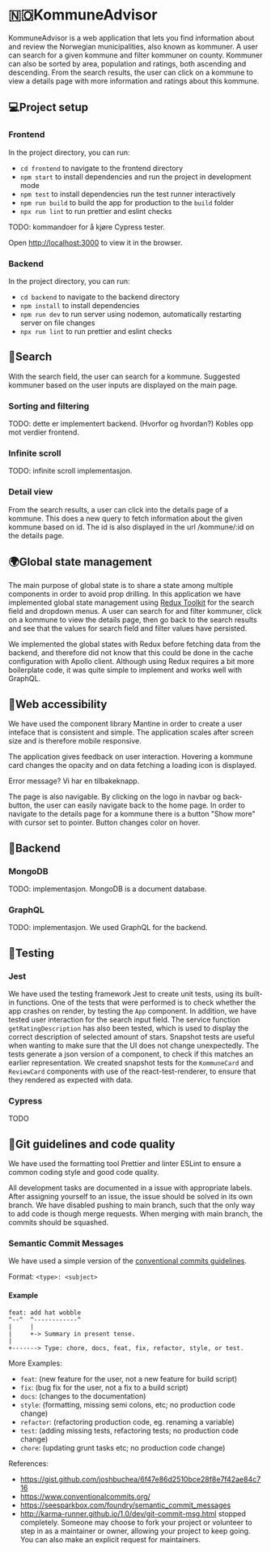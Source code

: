 #  🇳🇴KommuneAdvisor 
KommuneAdvisor is a web application that lets you find information about and review the Norwegian municipalities, also known as kommuner. A user can search for a given kommune and filter kommuner on county. Kommuner can also be sorted by area, population and ratings, both ascending and descending. From the search results, the user can click on a kommune to view a details page with more information and ratings about this kommune. 


## 💻Project setup

### Frontend
In the project directory, you can run:
- `cd frontend` to navigate to the frontend directory
- `npm start` to install dependencies and run the project in development mode
- `npm test` to install dependencies run the test runner interactively
- `npm run build` to build the app for production to the `build` folder
- `npx run lint` to run prettier and eslint checks

TODO: kommandoer for å kjøre Cypress tester. 

Open [http://localhost:3000](http://localhost:3000) to view it in the browser.

### Backend
In the project directory, you can run:
- `cd backend` to navigate to the backend directory
- `npm install` to install dependencies
- `npm run dev` to run server using nodemon, automatically restarting server on file changes
- `npx run lint` to run prettier and eslint checks


## 🔎Search 
With the search field, the user can search for a kommune. Suggested kommuner based on the user inputs are displayed on the main page. 

### Sorting and filtering
TODO: dette er implementert backend. (Hvorfor og hvordan?) Kobles opp mot verdier frontend. 

### Infinite scroll
TODO: infinite scroll implementasjon. 

### Detail view
From the search results, a user can click into the details page of a kommune. This does a new query to fetch information about the given kommune based on id. The id is also displayed in the url /kommune/:id on the details page. 


## 🌍Global state management
The main purpose of global state is to share a state among multiple components in order to avoid prop drilling. In this application we have implemented global state management using [Redux Toolkit](https://redux-toolkit.js.org) for the search field and dropdown menus. A user can search for and filter kommuner, click on a kommune to view the details page, then go back to the search results and see that the values for search field and filter values have persisted. 

We implemented the global states with Redux before fetching data from the backend, and therefore did not know that this could be done in the cache configuration with Apollo client. Although using Redux requires a bit more boilerplate code, it was quite simple to implement and works well with GraphQL. 



## 💅Web accessibility
We have used the component library Mantine in order to create a user inteface that is consistent and simple. The application scales after screen size and is therefore mobile responsive. 

The application gives feedback on user interaction. Hovering a kommune card changes the opacity and on data fetching a loading icon is displayed. 

Error message? Vi har en tilbakeknapp. 

The page is also navigable. By clicking on the logo in navbar og back-button, the user can easily navigate back to the home page. In order to navigate to the details page for a kommune there is a button "Show more" with cursor set to pointer. Button changes color on hover. 


## 💾Backend

### MongoDB
TODO: implementasjon. 
MongoDB is a document database. 

### GraphQL
TODO: implementasjon.
We used GraphQL for the backend. 

## 🧪Testing

### Jest
We have used the testing framework Jest to create unit tests, using its built-in functions. One of the tests that were performed is to check whether the app crashes on render, by testing the `App` component. In addition, we have tested user interaction for the search input field. The service function `getRatingDescription` has also been tested, which is used to display the correct description of selected amount of stars. Snapshot tests are useful when wanting to make sure that the UI does not change unexpectedly. The tests generate a json version of a component, to check if this matches an earlier representation. We created snapshot tests for the `KommuneCard` and `ReviewCard` components with use of the react-test-renderer, to ensure that they rendered as expected with data.


### Cypress
TODO


## 🚀Git guidelines and code quality

We have used the formatting tool Prettier and linter ESLint to ensure a common coding style and good code quality. 

All development tasks are documented in a issue with appropriate labels. After assigning yourself to an issue, the issue should be solved in its own branch. We have disabled pushing to main branch, such that the only way to add code is though merge requests. When merging with main branch, the commits should be squashed.


### Semantic Commit Messages

We have used a simple version of the [conventional commits guidelines](https://www.conventionalcommits.org/en/v1.0.0/).

Format: `<type>: <subject>`

#### Example

```
feat: add hat wobble
^--^  ^------------^
|     |
|     +-> Summary in present tense.
|
+-------> Type: chore, docs, feat, fix, refactor, style, or test.
```

More Examples:

- `feat`: (new feature for the user, not a new feature for build script)
- `fix`: (bug fix for the user, not a fix to a build script)
- `docs`: (changes to the documentation)
- `style`: (formatting, missing semi colons, etc; no production code change)
- `refactor`: (refactoring production code, eg. renaming a variable)
- `test`: (adding missing tests, refactoring tests; no production code change)
- `chore`: (updating grunt tasks etc; no production code change)

References:

- https://gist.github.com/joshbuchea/6f47e86d2510bce28f8e7f42ae84c716
- https://www.conventionalcommits.org/
- https://seesparkbox.com/foundry/semantic_commit_messages
- http://karma-runner.github.io/1.0/dev/git-commit-msg.html stopped completely. Someone may choose to fork your project or volunteer to step in as a maintainer or owner, allowing your project to keep going. You can also make an explicit request for maintainers.
